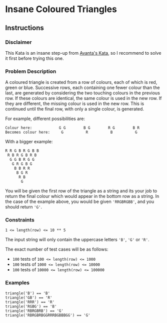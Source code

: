 # Insane Coloured Triangles

## Instructions

### Disclaimer

This Kata is an insane step-up from 
[Avanta's Kata](https://www.codewars.com/kata/coloured-triangles), so I 
recommend to solve it first before trying this one.


### Problem Description

A coloured triangle is created from a row of colours, each of which is red, 
green or blue. Successive rows, each containing one fewer colour than the last, 
are generated by considering the two touching colours in the previous row. If 
these colours are identical, the same colour is used in the new row. If they 
are different, the missing colour is used in the new row. This is continued 
until the final row, with only a single colour, is generated.

For example, different possibilities are:

```
Colour here:            G G        B G        R G        B R
Becomes colour here:     G          R          B          G
```

With a bigger example:

```
R R G B R G B B
 R B R G B R B
  G G B R G G
   G R G B G
    B B R R
     B G R
      R B
       G
```

You will be given the first row of the triangle as a string and its your job to 
return the final colour which would appear in the bottom row as a string. In 
the case of the example above, you would be given `'RRGBRGBB'`, and you should 
return `'G'`.


### Constraints

`1 <= length(row) <= 10 ** 5`

The input string will only contain the uppercase letters `'B'`, `'G'` or `'R'`.

The exact number of test cases will be as follows:

- `100` tests of `100 <= length(row) <= 1000`
- `100` tests of `1000 <= length(row) <= 10000`
- `100` tests of `10000 <= length(row) <= 100000`


### Examples

```
triangle('B') == 'B'
triangle('GB') == 'R'
triangle('RRR') == 'R'
triangle('RGBG') == 'B'
triangle('RBRGBRB') == 'G'
triangle('RBRGBRBGGRRRBGBBBGG') == 'G'
```